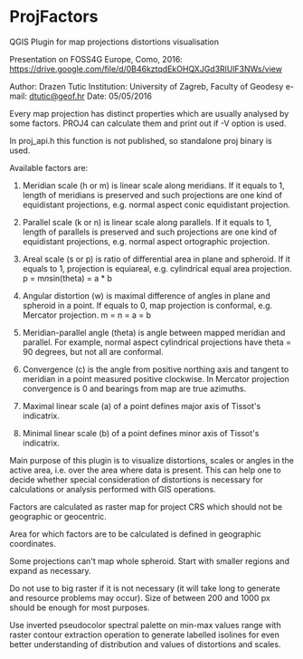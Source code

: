 # ProjFactors
QGIS Plugin for map projections distortions visualisation

Presentation on FOSS4G Europe, Como, 2016:
https://drive.google.com/file/d/0B46kztqdEkOHQXJGd3RlUlF3NWs/view

Author: Drazen Tutic
Institution: University of Zagreb, Faculty of Geodesy
e-mail: dtutic@geof.hr
Date: 05/05/2016


Every map projection has distinct properties which are usually analysed by some factors.
PROJ4 can calculate them and print out if -V option is used.

In proj_api.h this function is not published, so standalone proj binary is used.

Available factors are:

1. Meridian scale (h or m) is linear scale along meridians. If it equals to 1, length of meridians 
is preserved and such projections are one kind of equidistant projections, e.g. normal 
aspect conic equidistant projection.

2. Parallel scale (k or n) is linear scale along parallels. If it equals to 1, length of parallels 
is preserved and such projections are one kind of equidistant projections, e.g. normal aspect 
ortographic projection.

3. Areal scale (s or p) is ratio of differential area in plane and spheroid. If it equals to 1,
projection is equiareal, e.g. cylindrical equal area projection. p = m*n*sin(theta) = a * b

4. Angular distortion (w) is maximal difference of angles in plane and spheroid in a point. 
If equals to 0, map projection is conformal, e.g. Mercator projection. m = n = a = b

5. Meridian-parallel angle (theta) is angle between mapped meridian and parallel. For example,
normal aspect cylindrical projections have theta = 90 degrees, but not all are conformal.

6. Convergence (c) is the angle from positive northing axis and tangent to meridian in a point measured positive 
clockwise. In Mercator projection convergence is 0 and bearings from map are true azimuths.

7. Maximal linear scale (a) of a point defines major axis of Tissot's indicatrix.

8. Minimal linear scale (b) of a point defines minor axis of Tissot's indicatrix.

Main purpose of this plugin is to visualize distortions, scales or angles in the active area, i.e.
over the area where data is present. This can help one to decide whether special consideration of
distortions is necessary for calculations or analysis performed with GIS operations.

Factors are calculated as raster map for project CRS which should not be geographic or geocentric.

Area for which factors are to be calculated is defined in geographic coordinates.

Some projections can't map whole spheroid. Start with smaller regions and expand as necessary.

Do not use to big raster if it is not necessary (it will take long to generate and resource problems may occur). Size of between 200 and 1000 px should be enough for most purposes.

Use inverted pseudocolor spectral palette on min-max values range with raster contour extraction operation to generate labelled isolines for even better understanding of distribution and values of distortions and scales.
